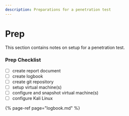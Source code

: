 ```yaml
---
description: Preparations for a penetration test
---
```


# Prep

This section contains notes on setup for a penetration test.

### Prep Checklist

* [ ] create report document
* [ ] create logbook
* [ ] create git repository
* [ ] setup virtual machine\(s\)
* [ ] configure and snapshot virtual machine\(s\)
* [ ] configure Kali Linux

{% page-ref page="logbook.md" %}



